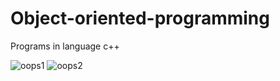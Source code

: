 # Object-oriented-programming
Programs in language c++

![oops1](https://user-images.githubusercontent.com/65812896/85918828-b1b6df80-b883-11ea-9d5f-e4f1cf876d38.jpeg)
![oops2](https://user-images.githubusercontent.com/65812896/85918829-b4b1d000-b883-11ea-9096-19f40d7de163.jpeg)

